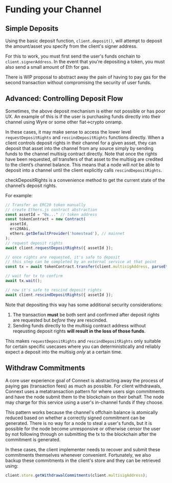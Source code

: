 # Funding your Channel

## Simple Deposits

Using the basic deposit function, `client.deposit()`, will attempt to deposit the amount/asset you specify from the client's signer address.

For this to work, you must first send the user's funds onchain to `client.signerAddress`. In the event that you're depositing a token, you must also send a small amount of Eth for gas.

There is WIP proposal to abstract away the pain of having to pay gas for the second transaction without compromising the security of user funds.

## Advanced: Controlling Deposit Flow

Sometimes, the above deposit mechanism is either not possible or has poor UX. An example of this is if the user is purchasing funds directly into their channel using Wyre or some other fiat->crypto onramp.

In these cases, it may make sense to access the lower level `requestDepositRights` and `rescindDepositRights` functions directly. When a client controls deposit rights in their channel for a given asset, they can deposit that asset into the channel from any source simply by sending funds to the channel multisig contract directly. Note that once the rights have been requested, *all* transfers of that asset to the multisig are credited to the client’s channel balance. This means that a node will *not* be able to deposit into a channel until the client explicitly calls `rescindDepositRights`.

checkDepositRights is a convenience method to get the current state of the channel’s deposit rights.

For example: 

```typescript
// Transfer an ERC20 token manually
// create Ethers.js contract abstraction
const assetId = "0x..." // token address
const tokenContract = new Contract(
  assetId,
  erc20Abi,
  ethers.getDefaultProvider('homestead'), // mainnet
);
// request deposit rights
await client.requestDepositRights({ assetId });

// once rights are requested, it's safe to deposit
// this step can be completed by an external service at that point
const tx = await tokenContract.transfer(client.multisigAddress, parseEther("10"));

// wait for tx to confirm
await tx.wait();

// now it's safe to rescind deposit rights
await client.rescindDepositRights({ assetId });
```

Note that depositing this way has some additional security considerations:
1. The transaction **must** be both sent and confirmed after deposit rights are requested but *before* they are rescinded.
2. Sending funds directly to the multisig contract address without reqeusting deposit rights **will result in the loss of those funds**.

This makes `requestDepositRights` and `rescindDepositRights` only suitable for certain specific usecases where you can deterministically and reliably expect a deposit into the multisig *only* at a certain time.

## Withdraw Commitments

A core user experience goal of Connext is abstracting away the process of paying gas (transaction fees) as much as possible. For client withdrawals, Connext uses a metatransaction pattern for where users sign commitments and have the node submit them to the blockchain on their behalf. The node may charge for this service using a user's in-channel funds if they choose.

This pattern works because the channel's offchain balance is atomically reduced based on whether a correctly signed commitment can be generated. There is no way for a node to steal a user's funds, but it is possible for the node become unresponsive or otherwise censor the user by not following through on submitting the tx to the blockchain after the commitment is generated.

In these cases, the client implementer needs to recover and submit these commitments themselves whenever convenient. Fortunately, we also backup these commitments in the client's store and they can be retrieved using:

```typescript
client.store.getWithdrawalCommitments(client.multisigAddress);
```

